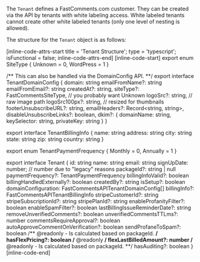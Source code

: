 The `Tenant` defines a FastComments.com customer. They can be created via the API by tenants with white labeling access. White labeled tenants
cannot create other white labeled tenants (only one level of nesting is allowed).

The structure for the `Tenant` object is as follows:

[inline-code-attrs-start title = 'Tenant Structure'; type = 'typescript'; isFunctional = false; inline-code-attrs-end]
[inline-code-start]
export enum SiteType {
    Unknown = 0,
    WordPress = 1
}

/** This can also be handled via the DomainConfig API. **/
export interface TenantDomainConfig {
    domain: string
    emailFromName?: string
    emailFromEmail?: string
    createdAt?: string,
    siteType?: FastCommentsSiteType, // you probably want Unknown
    logoSrc?: string, // raw image path
    logoSrc100px?: string, // resized for thumbnails
    footerUnsubscribeURL?: string,
    emailHeaders?: Record<string, string>,
    disableUnsubscribeLinks?: boolean,
    dkim?: {
        domainName: string,
        keySelector: string,
        privateKey: string
    }
}

export interface TenantBillingInfo {
    name: string
    address: string
    city: string
    state: string
    zip: string
    country: string
}

export enum TenantPaymentFrequency {
    Monthly = 0,
    Annually = 1
}

export interface Tenant {
    id: string
    name: string
    email: string
    signUpDate: number; // number due to "legacy" reasons
    packageId?: string | null
    paymentFrequency?: TenantPaymentFrequency
    billingInfoValid?: boolean
    billingHandledExternally?: boolean
    createdBy?: string
    isSetup?: boolean
    domainConfiguration: FastCommentsAPITenantDomainConfig[]
    billingInfo?: FastCommentsAPITenantBillingInfo
    stripeCustomerId?: string
    stripeSubscriptionId?: string
    stripePlanId?: string
    enableProfanityFilter?: boolean
    enableSpamFilter?: boolean
    lastBillingIssueReminderDate?: string
    removeUnverifiedComments?: boolean
    unverifiedCommentsTTLms?: number
    commentsRequireApproval?: boolean
    autoApproveCommentOnVerification?: boolean
    sendProfaneToSpam?: boolean
    /** @readonly - Is calculated based on packageId. **/
    hasFlexPricing?: boolean
    /** @readonly **/
    flexLastBilledAmount?: number
    /** @readonly - Is calculated based on packageId. **/
    hasAuditing?: boolean
}
[inline-code-end]

